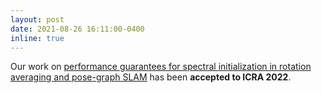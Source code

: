 ```yaml
---
layout: post
date: 2021-08-26 16:11:00-0400
inline: true
---
```


Our work on <a href="https://arxiv.org/abs/2201.03773">performance guarantees for spectral initialization in rotation averaging and pose-graph SLAM</a> has been <b>accepted to ICRA 2022</b>.

